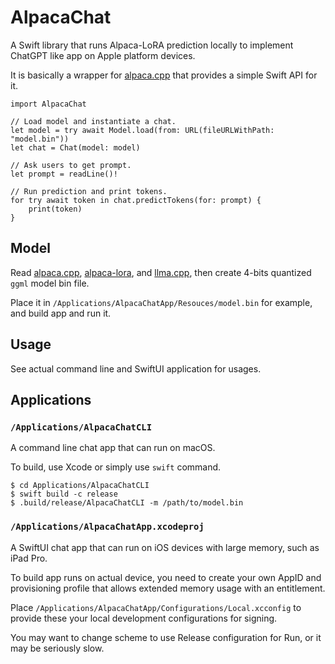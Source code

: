 AlpacaChat
==========

A Swift library that runs Alpaca-LoRA prediction locally
to implement ChatGPT like app on Apple platform devices.

It is basically a wrapper for [alpaca.cpp](https://github.com/antimatter15/alpaca.cpp)
that provides a simple Swift API for it.

```
import AlpacaChat

// Load model and instantiate a chat.
let model = try await Model.load(from: URL(fileURLWithPath: "model.bin"))
let chat = Chat(model: model)

// Ask users to get prompt.
let prompt = readLine()!

// Run prediction and print tokens.
for try await token in chat.predictTokens(for: prompt) {
    print(token)
}
```


Model
-----

Read [alpaca.cpp](https://github.com/antimatter15/alpaca.cpp),
[alpaca-lora](https://github.com/tloen/alpaca-lora), and
[llma.cpp](https://github.com/ggerganov/llama.cpp),
then create 4-bits quantized `ggml` model bin file.

Place it in `/Applications/AlpacaChatApp/Resouces/model.bin` for example,
and build app and run it.


Usage
-----

See actual command line and SwiftUI application for usages.


Applications
------------

### `/Applications/AlpacaChatCLI`

A command line chat app that can run on macOS.

To build, use Xcode or simply use `swift` command.

```
$ cd Applications/AlpacaChatCLI
$ swift build -c release
$ .build/release/AlpacaChatCLI -m /path/to/model.bin
```

### `/Applications/AlpacaChatApp.xcodeproj`

A SwiftUI chat app that can run on iOS devices with large memory, such as iPad Pro.

To build app runs on actual device, you need to create your own AppID
and provisioning profile that allows extended memory usage with
an entitlement.

Place `/Applications/AlpacaChatApp/Configurations/Local.xcconfig`
to provide these your local development configurations for signing.

You may want to change scheme to use Release configuration for Run, or it may be seriously slow.
